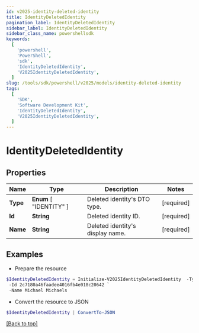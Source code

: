 ```yaml
---
id: v2025-identity-deleted-identity
title: IdentityDeletedIdentity
pagination_label: IdentityDeletedIdentity
sidebar_label: IdentityDeletedIdentity
sidebar_class_name: powershellsdk
keywords:
  [
    'powershell',
    'PowerShell',
    'sdk',
    'IdentityDeletedIdentity',
    'V2025IdentityDeletedIdentity',
  ]
slug: /tools/sdk/powershell/v2025/models/identity-deleted-identity
tags:
  [
    'SDK',
    'Software Development Kit',
    'IdentityDeletedIdentity',
    'V2025IdentityDeletedIdentity',
  ]
---
```


# IdentityDeletedIdentity

## Properties

| Name | Type | Description | Notes |
| --- | --- | --- | --- |
| **Type** | **Enum** [ "IDENTITY" ] | Deleted identity's DTO type. | [required] |
| **Id** | **String** | Deleted identity ID. | [required] |
| **Name** | **String** | Deleted identity's display name. | [required] |

## Examples

- Prepare the resource

```powershell
$IdentityDeletedIdentity = Initialize-V2025IdentityDeletedIdentity  -Type IDENTITY `
 -Id 2c7180a46faadee4016fb4e018c20642 `
 -Name Michael Michaels
```

- Convert the resource to JSON

```powershell
$IdentityDeletedIdentity | ConvertTo-JSON
```

[[Back to top]](#)
